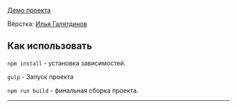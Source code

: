 [Демо проекта](https://nivaiz.github.io/Visotsky/build/index.html)

Вёрстка: [Илья Галятдинов](https://github.com/NivaiZ/)

## Как использовать

`npm install` - установка зависимостей.

`gulp` - Запуск проекта

`npm run build` - финальная сборка проекта.

---
